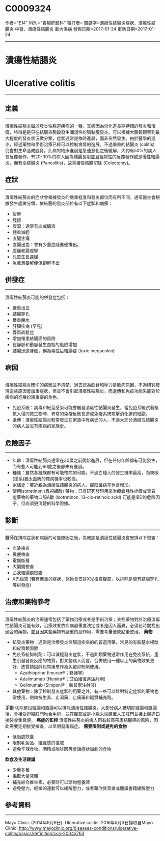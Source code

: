 # C0009324
作者="E14"
科別="胃腸肝膽科"
審訂者=
關鍵字=潰瘍性結腸炎症狀、潰瘍性結腸炎 中醫、潰瘍性結腸炎 重大傷病
發佈日期=2017-01-24
更新日期=2017-01-24

----------
# 潰瘍性結腸炎
# Ulcerative colitis
----------
## 定義
----------

潰瘍性結腸炎屬於發炎性腸道疾病的一種，其病因為消化道長期持續的發炎和潰瘍，特徵是是只在結腸直腸段發生瀰漫性的腸黏膜發炎。可以根據大腸鏡觀察到最大程度的發炎狀況做分類，症狀通常是依時進展，而非突然發生。由於醫學的進步，經過藥物和手術治療已經可以控制病情的進展，不過嚴重的結腸炎 (colitis) 仍會對生命造成威脅。此病的臨床進展是急速惡化之後緩解，大約有50%的病人會反覆發作，有20-30%的病人因為結腸長期並且經常性的反覆發作或是慢性結腸炎，而有全結腸炎 (Pancolitis)，故需接受結腸切除 (Colectomy)。

## 症狀
----------

潰瘍性結腸炎的症狀會根據發炎的嚴重程度和發炎部位而有所不同，通常醫生會根據發生處做分類，依結腸的發炎部位有以下症狀和病癥：

- 疲勞
- [發燒](C0015967)
- 腹瀉：通常有血或膿液
- 體重減輕
- 直腸疼痛
- 直腸出血：會有少量血隨糞便排出。
- 腹痛和腸痙攣
- 兒童生長遲緩
- 急著想要解便但卻解不出
## 併發症
----------

潰瘍性結腸炎可能的併發症包括：

- 嚴重出血
- 結腸穿孔
- 嚴重脫水
- 肝臟疾病 (罕見)
- 骨質疏鬆症
- 增加罹患結腸癌的風險
- 在靜脈和動脈發生血栓的風險增加
- 結腸迅速腫脹，稱為毒性巨結腸症 (toxic megacolon) 
## 病因
----------

潰瘍性結腸炎確切的病因並不清楚，過去認為飲食和壓力是致病原因，不過研究發現這些原因會加重症狀，但並不會引起潰瘍性結腸炎，而遺傳和免疫功能失能對於疾病的進展扮演重要的角色。

- 免疫系統：病毒和細菌感染可能會觸發潰瘍性結腸炎發生，當免疫系統試著抵抗入侵的微生物時，異常的免疫反應會造成免疫系統攻擊消化道的細胞。
- 遺傳：潰瘍性結腸炎較常發生在家族中有病史的人，不過大部分潰瘍性結腸炎的病人並沒有疾病的家族史。
## 危險因子
----------
- 年齡：潰瘍性結腸炎通常在30歲之前開始進展，但在任何年齡都有可能發生，而有些人可能到60歲之後都未有進展。
- 種族：雖然各種族都有可能罹病的可能，不過白種人的發生機率最高，而東歐(德系)猶太血統的罹病機率也較高。
- 家族史：若近親為潰瘍性結腸炎的病人，那麼罹病率也會增加。
- 使用Isotretinon (異視網酸) 藥物：已有研究發現用來治療囊腫性挫瘡或青春痘藥物的藥物口服A酸 (Isotretinon, 13-cis-retinoic acid) 可能是IBD的危險因子，但尚須更清楚的科學證據。
## 診斷
----------

醫師在排除症狀和病癥的可能原因之後，為確診是潰瘍性結腸炎會安排以下檢查：

- 血液檢查
- 糞便檢查
- 電腦斷層
- 大腸鏡檢查
- 乙狀結腸鏡檢查
- X光檢查 (若有嚴重的症狀，醫師會安排X光檢查腹部，以排除是否有結腸穿孔等併發症)
## 治療和藥物參考
----------

潰瘍性結腸炎的治療通常包括了藥物治療或者是手術治療；某些藥物對於治療潰瘍性結腸炎可能有效，治療效果依疾病嚴重度決定或者是因人而異，必須花時間找出適合的藥物，並且因某些藥物有嚴重的副作用，需要考量優缺點後使用。
**藥物**

- 抗發炎藥物：通常是治療發炎性腸道疾病的的首選用藥，常見的有胺基水楊酸和皮質類固醇
- 免疫系統抑制劑：可以減輕發炎症狀，不過此類藥物通常作用在免疫系統，產生引發發炎反應的物質，對某些病人而言，合併使用一種以上的藥物效果更好，皮質類固醇也常用來作為免疫抑制劑使用。
  - Azathioprine (Imuran®；移護寧)
  - Adalimumab (Humira®；艾伯維復邁注射劑)
  - Golimumab (Simponi®；新普寧注射液) 
- 其他藥物：除了控制發炎症狀的用藥之外，有一些可以針對特定症狀的藥物也常使用，例如抗生素、止瀉藥、止痛藥和鐵質補充劑。

**手術**
切除整段結腸和直腸可以排除潰瘍性結腸炎，大部分病人被切除結腸和直腸後，會接受迴腸肛門吻合手術，並在腹部或是小腸末端建置人工肛門並接上腸造口接袋收集糞便。
**癌症的監控**
潰瘍性結腸炎的病人因有較高罹患結腸癌的風險，因此需要定期接受檢查，以早期發現癌症。
**需要限制或避免的食物**

- 低脂肪飲食
- 限制乳製品、纖維質的攝取
- 避免辛辣食物、酒精或咖啡因等會讓症狀加劇的食物

**飲食及生活建議**

- 少量多餐
- 攝取大量液體
- 補充綜合維生素，必要時可以諮詢營養師
- 避免壓力，輕微的運動可以緩解壓力，或者藉欣賞音樂或閱讀書籍緩解壓力
## 參考資料
----------

Mayo Clinic. (2014年9月9日). Ulcerative colitis. 2016年5月3日擷取自Mayo Clinic:
http://www.mayoclinic.org/diseases-conditions/ulcerative-colitis/basics/definition/con-20043763

